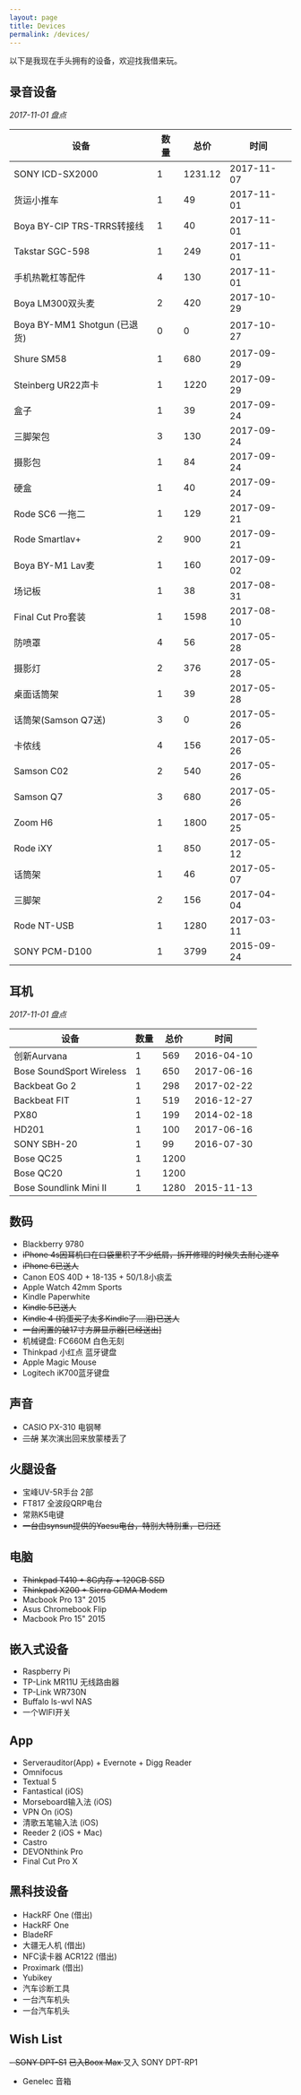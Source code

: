 ```yaml
---
layout: page
title: Devices
permalink: /devices/
---
```


以下是我现在手头拥有的设备，欢迎找我借来玩。


## 录音设备

*2017-11-01 盘点*

| 设备                         | 数量 | 总价    | 时间       |
|------------------------------|------|---------|------------|
| SONY ICD-SX2000              | 1    | 1231.12 | 2017-11-07 |
| 货运小推车                   | 1    | 49      | 2017-11-01 |
| Boya BY-CIP TRS-TRRS转接线   | 1    | 40      | 2017-11-01 |
| Takstar SGC-598              | 1    | 249     | 2017-11-01 |
| 手机热靴杠等配件             | 4    | 130     | 2017-11-01 |
| Boya LM300双头麦             | 2    | 420     | 2017-10-29 |
| Boya BY-MM1 Shotgun (已退货) | 0    | 0       | 2017-10-27 |
| Shure SM58                   | 1    | 680     | 2017-09-29 |
| Steinberg UR22声卡           | 1    | 1220    | 2017-09-29 |
| 盒子                         | 1    | 39      | 2017-09-24 |
| 三脚架包                     | 3    | 130     | 2017-09-24 |
| 摄影包                       | 1    | 84      | 2017-09-24 |
| 硬盒                         | 1    | 40      | 2017-09-24 |
| Rode SC6 一拖二              | 1    | 129     | 2017-09-21 |
| Rode Smartlav+               | 2    | 900     | 2017-09-21 |
| Boya BY-M1 Lav麦             | 1    | 160     | 2017-09-02 |
| 场记板                       | 1    | 38      | 2017-08-31 |
| Final Cut Pro套装            | 1    | 1598    | 2017-08-10 |
| 防喷罩                       | 4    | 56      | 2017-05-28 |
| 摄影灯                       | 2    | 376     | 2017-05-28 |
| 桌面话筒架                   | 1    | 39      | 2017-05-28 |
| 话筒架(Samson Q7送)          | 3    | 0       | 2017-05-26 |
| 卡侬线                       | 4    | 156     | 2017-05-26 |
| Samson C02                   | 2    | 540     | 2017-05-26 |
| Samson Q7                    | 3    | 680     | 2017-05-26 |
| Zoom H6                      | 1    | 1800    | 2017-05-25 |
| Rode iXY                     | 1    | 850     | 2017-05-12 |
| 话筒架                       | 1    | 46      | 2017-05-07 |
| 三脚架                       | 2    | 156     | 2017-04-04 |
| Rode NT-USB                  | 1    | 1280    | 2017-03-11 |
| SONY PCM-D100                | 1    | 3799    | 2015-09-24 |

## 耳机

*2017-11-01 盘点*

| 设备                     | 数量 | 总价 | 时间       |
|--------------------------|------|------|------------|
| 创新Aurvana              | 1    | 569  | 2016-04-10 |
| Bose SoundSport Wireless | 1    | 650  | 2017-06-16 |
| Backbeat Go 2            | 1    | 298  | 2017-02-22 |
| Backbeat FIT             | 1    | 519  | 2016-12-27 |
| PX80                     | 1    | 199  | 2014-02-18 |
| HD201                    | 1    | 100  | 2017-06-16 |
| SONY SBH-20              | 1    | 99   | 2016-07-30 |
| Bose QC25                | 1    | 1200 |            |
| Bose QC20                | 1    | 1200 |            |
| Bose Soundlink Mini II   | 1    | 1280 | 2015-11-13 |


## 数码

 - Blackberry 9780
 - <del>iPhone 4s因耳机口在口袋里积了不少纸屑，拆开修理的时候失去耐心遂卒</del>
 - <del>iPhone 6已送人</del>
 - Canon EOS 40D + 18-135 + 50/1.8小痰盂
 - Apple Watch 42mm Sports
 - Kindle Paperwhite
 - <del>Kindle 5已送人</del>
 - <del>Kindle 4 (妈蛋买了太多Kindle了....泪)已送人</del>
 - <del>一台闲置的破17寸方屏显示器[已经送出]</del>
 - 机械键盘: FC660M 白色无刻
 - Thinkpad 小红点 蓝牙键盘
 - Apple Magic Mouse
 - Logitech iK700蓝牙键盘 


## 声音

 - CASIO PX-310 电钢琴
 - <del>二胡</del> 某次演出回来放蒙楼丢了

## 火腿设备

 - 宝峰UV-5R手台 2部
 - FT817 全波段QRP电台
 - 常熟K5电键
 - <del>一台由synsun提供的Yaesu电台，特别大特别重，已归还</del>

## 电脑

 - <del>Thinkpad T410 + 8G内存 + 120GB SSD</del>
 - <del>Thinkpad X200 + Sierra CDMA Modem</del>
 - Macbook Pro 13" 2015 
 - Asus Chromebook Flip
 - Macbook Pro 15" 2015 


## 嵌入式设备

 - Raspberry Pi
 - TP-Link MR11U 无线路由器
 - TP-Link WR730N
 - Buffalo ls-wvl NAS
 - 一个WIFI开关

## App

 - Serverauditor(App) + Evernote + Digg Reader
 - Omnifocus
 - Textual 5
 - Fantastical (iOS)
 - Morseboard输入法 (iOS)
 - VPN On (iOS)
 - 清歌五笔输入法 (iOS)
 - Reeder 2 (iOS + Mac)
 - Castro
 - DEVONthink Pro
 - Final Cut Pro X

## 黑科技设备

 - HackRF One (借出)
 - HackRF One 
 - BladeRF
 - 大疆无人机 (借出)
 - NFC读卡器 ACR122 (借出)
 - Proximark  (借出)
 - Yubikey
 - 汽车诊断工具
 - 一台汽车机头
 - 一台汽车机头

## Wish List

 <del>- SONY DPT-S1</del> <del> 已入Boox Max </del> 又入 SONY DPT-RP1
 - Genelec 音箱
